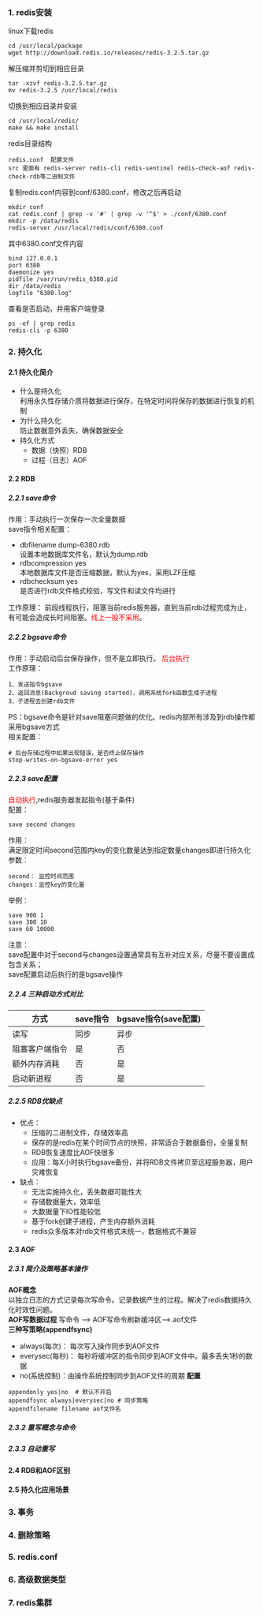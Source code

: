 ###  1. redis安装
linux下载redis
```shell
cd /usr/local/package
wget http://download.redis.io/releases/redis-3.2.5.tar.gz
```
解压缩并剪切到相应目录
```shell
tar -xzvf redis-3.2.5.tar.gz
mv redis-3.2.5 /usr/local/redis
```
切换到相应目录并安装
```shell
cd /usr/local/redis/
make && make install
```
redis目录结构
```text
redis.conf  配置文件
src 里面有 redis-server redis-cli redis-sentinel redis-check-aof redis-check-rdb等二进制文件 
```
复制redis.conf内容到conf/6380.conf，修改之后再启动
```shell
mkdir conf
cat redis.conf | grep -v '#' | grep -v '^$' > ./conf/6380.conf
mkdir -p /data/redis
redis-server /usr/local/redis/conf/6380.conf
```
其中6380.conf文件内容
```shell
bind 127.0.0.1
port 6380
daemonize yes
pidfile /var/run/redis_6380.pid
dir /data/redis
logfile "6380.log"
```
查看是否启动，并用客户端登录
```shell
ps -ef | grep redis
redis-cli -p 6380
```
### 2. 持久化
#### 2.1 持久化简介
- 什么是持久化  
	利用永久性存储介质将数据进行保存，在特定时间将保存的数据进行恢复的机制
- 为什么持久化  
	防止数据意外丢失，确保数据安全
- 持久化方式  
	- 数据（快照）RDB
	- 过程（日志）AOF
#### 2.2 RDB
##### 2.2.1 save命令
作用：手动执行一次保存一次全量数据  
save指令相关配置：
- dbfilename dump-6380.rdb  
	设置本地数据库文件名，默认为dump.rdb
- rdbcompression yes  
	本地数据库文件是否压缩数据，默认为yes，采用LZF压缩
- rdbchecksum yes  
	是否进行rdb文件格式校验，写文件和读文件均进行    

工作原理：
前段线程执行，阻塞当前redis服务器，直到当前rdb过程完成为止，有可能会造成长时间阻塞。<font color='red'>线上一般不采用</font>。
##### 2.2.2 bgsave命令
作用：手动启动后台保存操作，但不是立即执行。 <font color='red'>后台执行</font>   
工作原理：
```text
1、发送指令bgsave
2、返回消息(Backgroud saving started)，调用系统fork函数生成子进程
3、子进程去创建rdb文件
```
PS：bgsave命令是针对save阻塞问题做的优化。redis内部所有涉及到rdb操作都采用bgsave方式  
相关配置：
```shell
# 后台存储过程中如果出现错误，是否终止保存操作
stop-writes-on-bgsave-error yes
```
##### 2.2.3 save配置
<font color='red'>自动执行</font>,redis服务器发起指令(基于条件)  
配置：
```shell
save second changes
```
作用：  
  满足限定时间second范围内key的变化数量达到指定数量changes即进行持久化  
参数：  
```text
second： 监控时间范围
changes：监控key的变化量
```
举例：
```shell
save 900 1
save 300 10
save 60 10000
```
注意：  
  save配置中对于second与changes设置通常具有互补对应关系，尽量不要设置成包含关系；  
  save配置启动后执行的是bgsave操作  
##### 2.2.4 三种启动方式对比
| 方式           | save指令 | bgsave指令(save配置) |
| -------------- | -------- | -------------------- |
| 读写           | 同步     | 异步                 |
| 阻塞客户端指令 | 是       | 否                   |
| 额外内存消耗   | 否       | 是                   |
| 启动新进程     | 否       | 是                   |
##### 2.2.5 RDB优缺点
- 优点：
	- 压缩的二进制文件，存储效率高
	- 保存的是redis在某个时间节点的快照，非常适合于数据备份，全量复制
	- RDB恢复速度比AOF快很多
	- 应用：每X小时执行bgsave备份，并将RDB文件拷贝至远程服务器，用户灾难恢复
- 缺点：
	- 无法实施持久化，丢失数据可能性大 
	- 存储数据量大，效率低
	- 大数据量下IO性能较低
	- 基于fork创建子进程，产生内存额外消耗
	- redis众多版本对rdb文件格式未统一，数据格式不兼容
#### 2.3 AOF
##### 2.3.1 简介及策略基本操作
**AOF概念**  
  以独立日志的方式记录每次写命令。记录数据产生的过程。解决了redis数据持久化时效性问题。  
**AOF写数据过程**
  写命令 --> AOF写命令刷新缓冲区-->.aof文件  
**三种写策略(appendfsync)**
- always(每次)： 每次写入操作同步到AOF文件
- everysec(每秒)： 每秒将缓冲区的指令同步到AOF文件中。最多丢失1秒的数据
- no(系统控制)：由操作系统控制同步到AOF文件的周期
**配置**
```shell
appendonly yes|no  # 默认不开启
appendfsync always|everysec|no # 同步策略
appendfilename filename aof文件名
```
##### 2.3.2 重写概念与命令

##### 2.3.3 自动重写
#### 2.4 RDB和AOF区别

#### 2.5 持久化应用场景
### 3. 事务

### 4. 删除策略

### 5. redis.conf

### 6. 高级数据类型

### 7. redis集群

